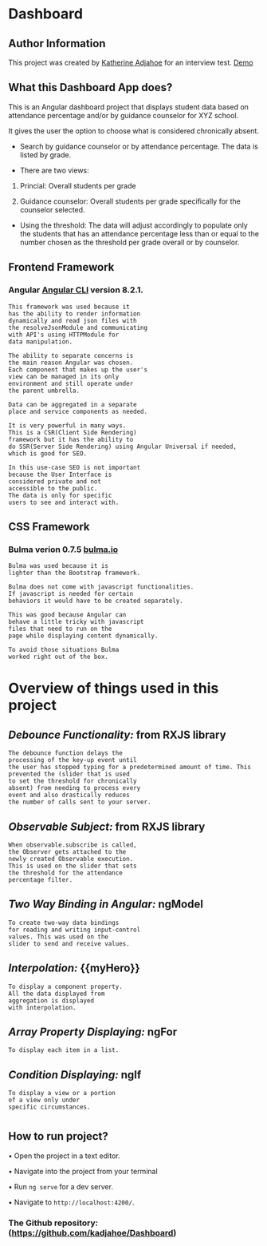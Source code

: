 # Dashboard

## Author Information

This project was created by [Katherine Adjahoe](http://katherineadjahoe.com) for an interview test.
[Demo](https://angular-nccdra.stackblitz.io/)

## **What this Dashboard App does?**

This is an Angular dashboard project that displays student data based on attendance percentage and/or by guidance counselor for XYZ school.

It gives the user the option to choose what is considered chronically absent.

- Search by guidance counselor or by attendance percentage. The data is listed by grade.

- There are two views:

1. Princial: Overall students per grade

2. Guidance counselor: Overall students per grade specifically for the counselor selected.

- Using the threshold:
  The data will adjust accordingly to populate only the students that has an attendance percentage less than or equal to the number chosen as the threshold per grade overall or by counselor.

## **Frontend Framework**

### Angular [Angular CLI](https://github.com/angular/angular-cli) version 8.2.1.

    This framework was used because it
    has the ability to render information
    dynamically and read json files with
    the resolveJsonModule and communicating
    with API's using HTTPModule for
    data manipulation.

    The ability to separate concerns is
    the main reason Angular was chosen.
    Each component that makes up the user's
    view can be managed in its only
    environment and still operate under
    the parent umbrella.

    Data can be aggregated in a separate
    place and service components as needed.

    It is very powerful in many ways.
    This is a CSR(Client Side Rendering)
    framework but it has the ability to
    do SSR(Server Side Rendering) using Angular Universal if needed,
    which is good for SEO.

    In this use-case SEO is not important
    because the User Interface is
    considered private and not
    accessible to the public.
    The data is only for specific
    users to see and interact with.

## **CSS Framework**

### Bulma verion 0.7.5 [bulma.io](https://bulma.io)

    Bulma was used because it is
    lighter than the Bootstrap framework.

    Bulma does not come with javascript functionalities.
    If javascript is needed for certain
    behaviors it would have to be created separately.

    This was good because Angular can
    behave a little tricky with javascript
    files that need to run on the
    page while displaying content dynamically.

    To avoid those situations Bulma
    worked right out of the box.

# Overview of things used in this project

## _Debounce Functionality:_ from RXJS library

    The debounce function delays the
    processing of the key-up event until
    the user has stopped typing for a predetermined amount of time. This
    prevented the (slider that is used
    to set the threshold for chronically
    absent) from needing to process every
    event and also drastically reduces
    the number of calls sent to your server.

## _Observable Subject:_ from RXJS library

    When observable.subscribe is called,
    the Observer gets attached to the
    newly created Observable execution.
    This is used on the slider that sets
    the threshold for the attendance
    percentage filter.

## _Two Way Binding in Angular:_ ngModel

    To create two-way data bindings
    for reading and writing input-control
    values. This was used on the
    slider to send and receive values.

## _Interpolation:_ {{myHero}}

    To display a component property.
    All the data displayed from
    aggregation is displayed
    with interpolation.

## _Array Property Displaying:_ ngFor

    To display each item in a list.

## _Condition Displaying:_ ngIf

    To display a view or a portion
    of a view only under
    specific circumstances.

#

## **How to run project?**

• Open the project in a text editor.

• Navigate into the project from your terminal

• Run `ng serve` for a dev server.

• Navigate to `http://localhost:4200/`.

### The Github repository: (https://github.com/kadjahoe/Dashboard)
